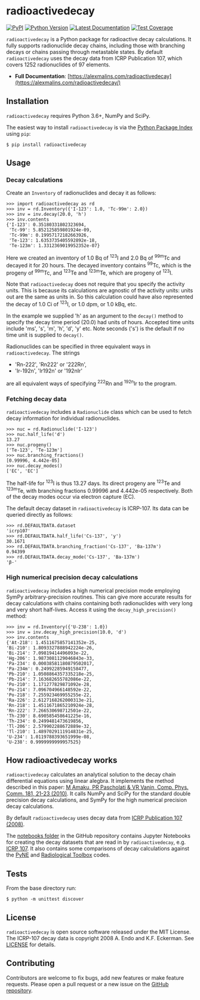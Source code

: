 ﻿# radioactivedecay

[![PyPI](https://img.shields.io/pypi/v/radioactivedecay)](https://pypi.org/project/radioactivedecay/)
[![Python Version](https://img.shields.io/pypi/pyversions/radioactivedecay)](https://pypi.org/project/radioactivedecay/)
[![Latest Documentation](https://img.shields.io/badge/docs-latest-brightgreen)](https://alexmalins.com/radioactivedecay/)
[![Test Coverage](https://codecov.io/gh/alexmalins/radioactivedecay/branch/master/graph/badge.svg)](https://codecov.io/gh/alexmalins/radioactivedecay)

``radioactivedecay`` is a Python package for radioactive decay calculations.
It fully supports radionuclide decay chains, including those with branching
decays or chains passing through metastable states. By default
``radioactivedecay`` uses the decay data from ICRP Publication 107, which
covers 1252 radionuclides of 97 elements.

- **Full Documentation**: 
[https://alexmalins.com/radioactivedecay](https://alexmalins.com/radioactivedecay/)


## Installation

``radioactivedecay`` requires Python 3.6+, NumPy and SciPy.

The easiest way to install ``radioactivedecay`` is via the
[Python Package Index](https://pypi.org/project/radioactivedecay/) using
``pip``:

```console
$ pip install radioactivedecay
```


## Usage

### Decay calculations
Create an ``Inventory`` of radionuclides and decay it as follows:

```pycon
>>> import radioactivedecay as rd
>>> inv = rd.Inventory({'I-123': 1.0, 'Tc-99m': 2.0})
>>> inv = inv.decay(20.0, 'h')
>>> inv.contents
{'I-123': 0.35180331802323694,
 'Tc-99': 5.852125859801924e-09,
 'Tc-99m': 0.19957172182663926,
 'Te-123': 1.6353735405592892e-18,
 'Te-123m': 1.3312369019952352e-07}
```

Here we created an inventory of 1.0 Bq of <sup>123</sup>I and 2.0 Bq of
<sup>99m</sup>Tc and decayed it for 20 hours. The decayed inventory contains
<sup>99</sup>Tc, which is the progeny of <sup>99m</sup>Tc, and 
<sup>123</sup>Te and <sup>123m</sup>Te, which are progeny of <sup>123</sup>I.

Note that ``radioactivedecay`` does not require that you specify the activity
units. This is because its calculations are agnostic of the activity units:
units out are the same as units in. So this calculation could have also
represented the decay of 1.0 Ci of <sup>123</sup>I, or 1.0 dpm, or 1.0 kBq,
etc.

In the example we supplied 'h' as an argument to the ``decay()`` method to
specify the decay time period (20.0) had units of hours. Accepted time units
include 'ms', 's', 'm', 'h', 'd', 'y' etc. Note seconds ('s') is the default if
no time unit is supplied to ``decay()``.

Radionuclides can be specified in three equivalent ways in
``radioactivedecay``. The strings

* 'Rn-222', 'Rn222' or '222Rn',
* 'Ir-192n', 'Ir192n' or '192nIr'

are all equivalent ways of specifying <sup>222</sup>Rn and <sup>192n</sup>Ir to
the program.


### Fetching decay data
``radioactivedecay`` includes a ``Radionuclide`` class which can be used to fetch
decay information for individual radionuclides.

```pycon
>>> nuc = rd.Radionuclide('I-123')
>>> nuc.half_life('d')
13.27
>>> nuc.progeny()
['Te-123', 'Te-123m']
>>> nuc.branching_fractions()
[0.99996, 4.442e-05]
>>> nuc.decay_modes()
['EC', 'EC']
```

The half-life for <sup>123</sup>I is thus 13.27 days. Its direct progeny
are <sup>123</sup>Te and <sup>123m</sup>Te, with branching fractions 0.99996
and 4.442e-05 respectively. Both of the decay modes occur via electron capture
(EC).

The default decay dataset in ``radioactivedecay``  is ICRP-107. Its data can be
queried directly as follows:

```pycon
>>> rd.DEFAULTDATA.dataset
'icrp107'
>>> rd.DEFAULTDATA.half_life('Cs-137', 'y')
30.1671
>>> rd.DEFAULTDATA.branching_fraction('Cs-137', 'Ba-137m')
0.94399
>>> rd.DEFAULTDATA.decay_mode('Cs-137', 'Ba-137m')
'β-'
```

### High numerical precision decay calculations

``radioactivedecay`` includes a high numerical precision mode employing SymPy
arbitrary-precision routines. This can give more accurate results for decay
calculations with chains containing both radionuclides with very long and very
short half-lives. Access it using the ``decay_high_precision()`` method:

```pycon
>>> inv = rd.Inventory({'U-238': 1.0})
>>> inv = inv.decay_high_precision(10.0, 'd')
>>> inv.contents
{'At-218': 1.4511675857141352e-25,
'Bi-210': 1.8093327888942224e-26,
'Bi-214': 7.09819414496093e-22,
'Hg-206': 1.9873081129046843e-33,
'Pa-234': 0.00038581180879502017,
'Pa-234m': 0.24992285949158477,
'Pb-210': 1.0508864357335218e-25,
'Pb-214': 7.163682655782086e-22,
'Po-210': 1.171277829871092e-28,
'Po-214': 7.096704966148592e-22,
'Po-218': 7.255923469955255e-22,
'Ra-226': 2.6127168262000313e-21,
'Rn-218': 1.4511671865210924e-28,
'Rn-222': 7.266530698712501e-22,
'Th-230': 8.690585458641225e-16,
'Th-234': 0.2499481473619856,
'Tl-206': 2.579902288672889e-32,
'Tl-210': 1.4897029111914831e-25,
'U-234': 1.0119788393651999e-08,
'U-238': 0.9999999999957525}
```

## How radioactivedecay works

``radioactivedecay`` calculates an analytical solution to the decay chain
differential equations using linear alegbra. It implements the
method described in this paper:
[M Amaku, PR Pascholati & VR Vanin, Comp. Phys. Comm. 181, 21-23
(2010)](https://doi.org/10.1016/j.cpc.2009.08.011). It calls NumPy and SciPy
for the standard double precision decay calculations, and SymPy for the high
numerical precision decay calculations.

By default ``radioactivedecay`` uses decay data from
[ICRP Publication 107
(2008)](https://journals.sagepub.com/doi/pdf/10.1177/ANIB_38_3).

The [notebooks
folder](https://github.com/alexmalins/radioactivedecay/tree/main/notebooks)
in the GitHub repository contains Jupyter Notebooks for creating the decay
datasets that are read in by ``radioactivedecay``, e.g.
[ICRP
107](https://github.com/alexmalins/radioactivedecay/tree/main/notebooks/icrp107_dataset/icrp107_dataset.ipynb).
It also contains some comparisons of decay calculations against the
[PyNE](https://github.com/alexmalins/radioactivedecay/tree/main/notebooks/comparisons/pyne/rd_pyne_truncated_compare.ipynb)
and
[Radiological
Toolbox](https://github.com/alexmalins/radioactivedecay/tree/main/notebooks/comparisons/radiological_toolbox/radiological_toolbox_compare.ipynb)
codes.


## Tests

From the base directory run:

```console
$ python -m unittest discover
```


## License

``radioactivedecay`` is open source software released under the MIT License. The
ICRP-107 decay data is copyright 2008 A. Endo and K.F. Eckerman. See
[LICENSE](https://github.com/alexmalins/radioactivedecay/blob/main/LICENSE) for
details. 


## Contributing

Contributors are welcome to fix bugs, add new features or make feature 
requests. Please open a pull request or a new issue on the
[GitHub repository](https://github.com/alexmalins/radioactivedecay).

